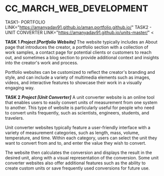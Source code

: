 # CC_MARCH_WEB_DEVELOPMENT
TASK1- PORTFOLIO LINK="https://amanyadav91.github.io/aman.portfolio.github.io/"
TASK2 - UNIT CONVERTER LINK="https://amanyadav91.github.io/units-master/"
<

**TASK 1**
***Project [Portfolio Website]***
The website typically includes an About page that introduces the creator, a portfolio section with a collection of work samples, a contact page for potential clients or customers to reach out, and sometimes a blog section to provide additional context and insights into the creator's work and process.

Portfolio websites can be customized to reflect the creator's branding and style, and can include a variety of multimedia elements such as images, videos, and interactive features to showcase their work in a visually engaging way.



**TASK 2**
***Project [Unit Converter]***
A unit converter website is an online tool that enables users to easily convert units of measurement from one system to another. This type of website is particularly useful for people who need to convert units frequently, such as scientists, engineers, students, and travelers.

Unit converter websites typically feature a user-friendly interface with a variety of measurement categories, such as length, mass, volume, temperature, and time. Within each category, users can select the unit they want to convert from and to, and enter the value they wish to convert.

The website then calculates the conversion and displays the result in the desired unit, along with a visual representation of the conversion. Some unit converter websites also offer additional features such as the ability to create custom units or save frequently used conversions for future use.
